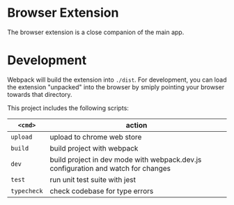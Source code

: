 # Browser Extension

The browser extension is a close companion of the main app.

# Development

Webpack will build the extension into `./dist`. For development, you can load
the extension "unpacked" into the browser by smiply pointing your browser
towards that directory.

This project includes the following scripts:

| `<cmd>`     | action                                                                            |
| ----------- | --------------------------------------------------------------------------------- |
| `upload`    | upload to chrome web store                                                        |
| `build`     | build project with webpack                                                        |
| `dev`       | build project in dev mode with webpack.dev.js configuration and watch for changes |
| `test`      | run unit test suite with jest                                                     |
| `typecheck` | check codebase for type errors                                                    |
